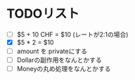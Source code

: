 # TODOリスト

- [ ] $5 + 10 CHF = $10 (レートが2:1の場合)
- [x] $5 * 2 = $10
- [ ] amount を privateにする
- [ ] Dollarの副作用をなんとかする
- [ ] Moneyの丸め処理をなんとかする